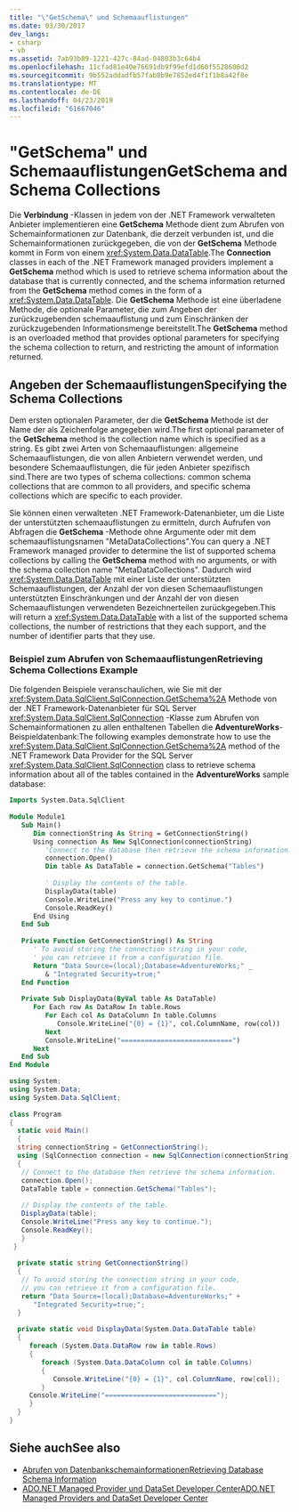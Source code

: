 ```yaml
---
title: "\"GetSchema\" und Schemaauflistungen"
ms.date: 03/30/2017
dev_langs:
- csharp
- vb
ms.assetid: 7ab93b89-1221-427c-84ad-04803b3c64b4
ms.openlocfilehash: 11cfad81e40e76691db9f99efd1d60f5528600d2
ms.sourcegitcommit: 9b552addadfb57fab0b9e7852ed4f1f1b8a42f8e
ms.translationtype: MT
ms.contentlocale: de-DE
ms.lasthandoff: 04/23/2019
ms.locfileid: "61667046"
---
```

# <a name="getschema-and-schema-collections"></a><span data-ttu-id="23299-102">"GetSchema" und Schemaauflistungen</span><span class="sxs-lookup"><span data-stu-id="23299-102">GetSchema and Schema Collections</span></span>
<span data-ttu-id="23299-103">Die **Verbindung** -Klassen in jedem von der .NET Framework verwalteten Anbieter implementieren eine **GetSchema** Methode dient zum Abrufen von Schemainformationen zur Datenbank, die derzeit verbunden ist, und die Schemainformationen zurückgegeben, die von der **GetSchema** Methode kommt in Form von einem <xref:System.Data.DataTable>.</span><span class="sxs-lookup"><span data-stu-id="23299-103">The **Connection** classes in each of the .NET Framework managed providers implement a **GetSchema** method which is used to retrieve schema information about the database that is currently connected, and the schema information returned from the **GetSchema** method comes in the form of a <xref:System.Data.DataTable>.</span></span> <span data-ttu-id="23299-104">Die **GetSchema** Methode ist eine überladene Methode, die optionale Parameter, die zum Angeben der zurückzugebenden schemaauflistung und zum Einschränken der zurückzugebenden Informationsmenge bereitstellt.</span><span class="sxs-lookup"><span data-stu-id="23299-104">The **GetSchema** method is an overloaded method that provides optional parameters for specifying the schema collection to return, and restricting the amount of information returned.</span></span>  
  
## <a name="specifying-the-schema-collections"></a><span data-ttu-id="23299-105">Angeben der Schemaauflistungen</span><span class="sxs-lookup"><span data-stu-id="23299-105">Specifying the Schema Collections</span></span>  
 <span data-ttu-id="23299-106">Dem ersten optionalen Parameter, der die **GetSchema** Methode ist der Name der als Zeichenfolge angegeben wird.</span><span class="sxs-lookup"><span data-stu-id="23299-106">The first optional parameter of the **GetSchema** method is the collection name which is specified as a string.</span></span> <span data-ttu-id="23299-107">Es gibt zwei Arten von Schemaauflistungen: allgemeine Schemaauflistungen, die von allen Anbietern verwendet werden, und besondere Schemaauflistungen, die für jeden Anbieter spezifisch sind.</span><span class="sxs-lookup"><span data-stu-id="23299-107">There are two types of schema collections: common schema collections that are common to all providers, and specific schema collections which are specific to each provider.</span></span>  
  
 <span data-ttu-id="23299-108">Sie können einen verwalteten .NET Framework-Datenanbieter, um die Liste der unterstützten schemaauflistungen zu ermitteln, durch Aufrufen von Abfragen die **GetSchema** -Methode ohne Argumente oder mit dem schemaauflistungsnamen "MetaDataCollections".</span><span class="sxs-lookup"><span data-stu-id="23299-108">You can query a .NET Framework managed provider to determine the list of supported schema collections by calling the **GetSchema** method with no arguments, or with the schema collection name "MetaDataCollections".</span></span> <span data-ttu-id="23299-109">Dadurch wird <xref:System.Data.DataTable> mit einer Liste der unterstützten Schemaauflistungen, der Anzahl der von diesen Schemaauflistungen unterstützten Einschränkungen und der Anzahl der von diesen Schemaauflistungen verwendeten Bezeichnerteilen zurückgegeben.</span><span class="sxs-lookup"><span data-stu-id="23299-109">This will return a <xref:System.Data.DataTable> with a list of the supported schema collections, the number of restrictions that they each support, and the number of identifier parts that they use.</span></span>  
  
### <a name="retrieving-schema-collections-example"></a><span data-ttu-id="23299-110">Beispiel zum Abrufen von Schemaauflistungen</span><span class="sxs-lookup"><span data-stu-id="23299-110">Retrieving Schema Collections Example</span></span>  
 <span data-ttu-id="23299-111">Die folgenden Beispiele veranschaulichen, wie Sie mit der <xref:System.Data.SqlClient.SqlConnection.GetSchema%2A> Methode von der .NET Framework-Datenanbieter für SQL Server <xref:System.Data.SqlClient.SqlConnection> -Klasse zum Abrufen von Schemainformationen zu allen enthaltenen Tabellen die **AdventureWorks**-Beispieldatenbank:</span><span class="sxs-lookup"><span data-stu-id="23299-111">The following examples demonstrate how to use the <xref:System.Data.SqlClient.SqlConnection.GetSchema%2A> method of the .NET Framework Data Provider for the SQL Server <xref:System.Data.SqlClient.SqlConnection> class to retrieve schema information about all of the tables contained in the **AdventureWorks** sample database:</span></span>  
  
```vb  
Imports System.Data.SqlClient  
  
Module Module1  
   Sub Main()  
      Dim connectionString As String = GetConnectionString()  
      Using connection As New SqlConnection(connectionString)  
         'Connect to the database then retrieve the schema information.  
         connection.Open()  
         Dim table As DataTable = connection.GetSchema("Tables")  
  
         ' Display the contents of the table.  
         DisplayData(table)  
         Console.WriteLine("Press any key to continue.")  
         Console.ReadKey()  
      End Using  
   End Sub  
  
   Private Function GetConnectionString() As String  
      ' To avoid storing the connection string in your code,    
      ' you can retrieve it from a configuration file.  
      Return "Data Source=(local);Database=AdventureWorks;" _  
         & "Integrated Security=true;"  
   End Function  
  
   Private Sub DisplayData(ByVal table As DataTable)  
      For Each row As DataRow In table.Rows  
         For Each col As DataColumn In table.Columns  
            Console.WriteLine("{0} = {1}", col.ColumnName, row(col))  
         Next  
         Console.WriteLine("============================")  
      Next  
   End Sub  
End Module  
```  
  
```csharp  
using System;  
using System.Data;  
using System.Data.SqlClient;  
  
class Program  
{  
  static void Main()  
  {  
  string connectionString = GetConnectionString();  
  using (SqlConnection connection = new SqlConnection(connectionString))  
  {  
   // Connect to the database then retrieve the schema information.  
   connection.Open();  
   DataTable table = connection.GetSchema("Tables");  
  
   // Display the contents of the table.  
   DisplayData(table);  
   Console.WriteLine("Press any key to continue.");  
   Console.ReadKey();  
   }  
 }  
  
  private static string GetConnectionString()  
  {  
   // To avoid storing the connection string in your code,  
   // you can retrieve it from a configuration file.  
   return "Data Source=(local);Database=AdventureWorks;" +  
      "Integrated Security=true;";  
  }  
  
  private static void DisplayData(System.Data.DataTable table)  
  {  
     foreach (System.Data.DataRow row in table.Rows)  
     {  
        foreach (System.Data.DataColumn col in table.Columns)  
        {  
           Console.WriteLine("{0} = {1}", col.ColumnName, row[col]);  
        }  
     Console.WriteLine("============================");  
     }  
  }  
}  
```  
  
## <a name="see-also"></a><span data-ttu-id="23299-112">Siehe auch</span><span class="sxs-lookup"><span data-stu-id="23299-112">See also</span></span>

- [<span data-ttu-id="23299-113">Abrufen von Datenbankschemainformationen</span><span class="sxs-lookup"><span data-stu-id="23299-113">Retrieving Database Schema Information</span></span>](../../../../docs/framework/data/adonet/retrieving-database-schema-information.md)
- [<span data-ttu-id="23299-114">ADO.NET Managed Provider und DataSet Developer Center</span><span class="sxs-lookup"><span data-stu-id="23299-114">ADO.NET Managed Providers and DataSet Developer Center</span></span>](https://go.microsoft.com/fwlink/?LinkId=217917)
